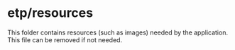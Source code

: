 # etp/resources

This folder contains resources (such as images) needed by the application. This file can
be removed if not needed.
